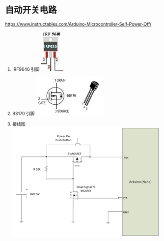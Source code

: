 # 自动开关电路
https://www.instructables.com/Arduino-Microcontroller-Self-Power-Off/

1. IRF9640  引脚
![](2022-07-02-10-03-28.png)

2. BS170 引脚
![](2022-07-02-10-06-22.png)


3. 接线图 
![](2022-07-02-10-21-14.png)



